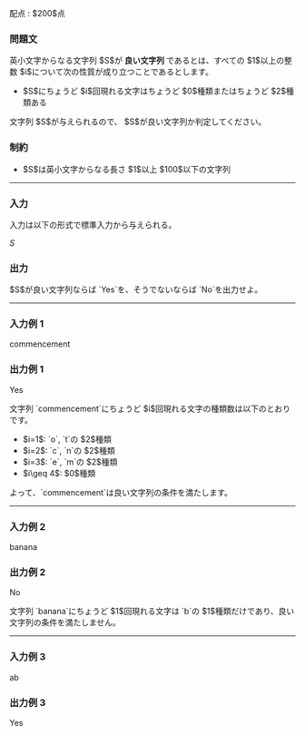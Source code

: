 
<div>

<span>

<span>

<p>
配点 : $200$点
</p>

<div>

<section>

### **問題文**

<p>
英小文字からなる文字列 $S$が
<strong>
良い文字列
</strong>
であるとは、すべての $1$以上の整数 $i$について次の性質が成り立つことであるとします。
</p>

<ul>

<li>
$S$にちょうど $i$回現れる文字はちょうど $0$種類またはちょうど $2$種類ある
</li>

</ul>

<p>
文字列 $S$が与えられるので、 $S$が良い文字列か判定してください。
</p>

</section>

</div>

<div>

<section>

### **制約**

<ul>

<li>
$S$は英小文字からなる長さ $1$以上 $100$以下の文字列
</li>

</ul>

</section>

</div>

---

<div>

<div>

<section>

### **入力**

<p>
入力は以下の形式で標準入力から与えられる。
</p>

<div>

$S$
</div>

</section>

</div>

<div>

<section>

### **出力**

<p>
$S$が良い文字列ならば `Yes`を、そうでないならば `No`を出力せよ。
</p>

</section>

</div>

</div>

---

<div>

<section>

### **入力例 1**

<div>

commencement

</div>

</section>

</div>

<div>

<section>

### **出力例 1**

<div>

Yes

</div>

<p>
文字列 `commencement`にちょうど $i$回現れる文字の種類数は以下のとおりです。
</p>

<ul>

<li>
$i=1$: `o`, `t`の $2$種類
</li>

<li>
$i=2$: `c`, `n`の $2$種類
</li>

<li>
$i=3$: `e`, `m`の $2$種類
</li>

<li>
$i\geq 4$: $0$種類
</li>

</ul>

<p>
よって、`commencement`は良い文字列の条件を満たします。
</p>

</section>

</div>

---

<div>

<section>

### **入力例 2**

<div>

banana

</div>

</section>

</div>

<div>

<section>

### **出力例 2**

<div>

No

</div>

<p>
文字列 `banana`にちょうど $1$回現れる文字は `b`の $1$種類だけであり、良い文字列の条件を満たしません。
</p>

</section>

</div>

---

<div>

<section>

### **入力例 3**

<div>

ab

</div>

</section>

</div>

<div>

<section>

### **出力例 3**

<div>

Yes

</div>

</section>

</div>

</span>

</span>

</div>
